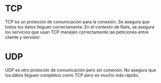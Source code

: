 # TCP

TCP es un protocolo de comunicación para la conexión. Se asegura que todos los
datos lleguen correctamente. En el contexto de Rails, se asegura los servicios
que usan TCP manejen correctamente las peticiones entre cliente y servidor.

# UDP

UDP es otro protocolo de comunicación pero sin conexión. No asegura que los
datos lleguen completos como TCP pero es mucho más rápido.
